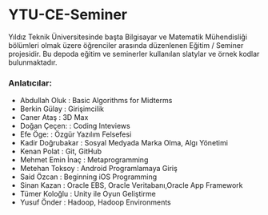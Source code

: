 # YTU-CE-Seminer
Yıldız Teknik Üniversitesinde başta Bilgisayar ve Matematik Mühendisliği bölümleri olmak üzere öğrenciler arasında düzenlenen Eğitim / Seminer projesidir. Bu depoda eğitim ve seminerler kullanılan slatylar ve örnek kodlar bulunmaktadır. 


### Anlatıcılar: 
- Abdullah Oluk    : Basic Algorithms for Midterms
- Berkin Gülay     : Girişimcilik
- Caner Ataş       : 3D Max
- Doğan Çeçen:	   : Coding Inteviews
- Efe Öge:	       : Özgür Yazılım Felsefesi
- Kadir Doğrubakar : Sosyal Medyada Marka Olma, Algı Yönetimi
- Kenan Polat      : Git, GitHub
- Mehmet Emin İnaç : Metaprogramming
- Metehan Toksoy   : Android Programlamaya Giriş
- Said Özcan       : Beginning iOS Programming
- Sinan Kazan      : Oracle EBS, Oracle Veritabanı,Oracle App Framework
- Tümer Koloğlu    : Unity ile Oyun Geliştirme
- Yusuf Önder      : Hadoop, Hadoop Environments



